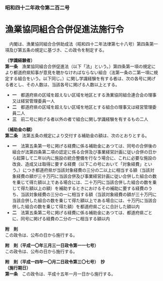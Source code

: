 ### 昭和四十二年政令第二百二号  
# 漁業協同組合合併促進法施行令  
　内閣は、漁業協同組合合併助成法（昭和四十二年法律第七十八号）第四条第一項及び第五条の規定に基づき、この政令を制定する。  
  
**（学識経験者）**  
**第一条**　漁業協同組合合併促進法（以下「法」という。）第四条第一項の規定により都道府県知事が意見を聴かなければならない組合（法第一条の二第一項に規定する組合をいう。以下同じ。）に関し学識経験を有する者は、次の各号に掲げる者とし、その人数は、当該各号に掲げる人数以上とする。  
* **一**　都道府県の区域を超えない区域を地区とする漁業協同組合連合会の理事又は経営管理委員一人  
* **二**　都道府県の区域を超えない区域を地区とする組合の理事又は経営管理委員二人  
* **三**　前二号に掲げる者以外の者で組合に関し学識経験を有するもの二人  
  
**（補助金の額）**  
**第二条**　法第五条の規定により交付する補助金の額は、次のとおりとする。  
* **一**　法第五条第一号に掲げる経費に係る補助金にあつては、同号の合併後の組合が法第四条第二項の認定に係る合併及び事業経営計画に従い合併の日から起算して二年以内に施設の統合整備を行なう場合に、これに必要な施設の改良、造成又は取得に要する経費（以下この号において「対象経費」という。）につき都道府県が当該対象経費の三分の二以上に相当する額（当該対象経費の額が三十万円に当該合併及び事業経営計画に従い合併した組合の数を乗じて得た額以上である場合には、二十万円に当該合併した組合の数を乗じて得た額以上の額）を補助するときにおけるその補助に要する経費のうち、当該対象経費の三分の一に相当する額（当該対象経費の額が三十万円に当該合併した組合の数を乗じて得た額以上である場合には、十万円に当該合併した組合の数を乗じて得た額）を都道府県ごとに合計した額以内  
* **二**　法第五条第二号に掲げる経費に係る補助金にあつては、都道府県ごとに、同号に掲げる経費の二分の一に相当する額以内  
  
**附　則**  
この政令は、公布の日から施行する。  
  
**附　則（平成一〇年三月三一日政令第一一七号）**  
この政令は、公布の日から施行する。  
  
**附　則（平成一四年一〇月二日政令第三〇七号）　抄**  
**（施行期日）**  
**第一条**　この政令は、平成十五年一月一日から施行する。  
  
